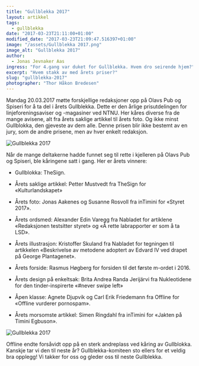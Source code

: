 ```yaml
---
title: "Gullblekka 2017"
layout: artikkel
tags:
  - gullblekka
date: "2017-03-23T21:11:00+01:00"
modified_date: "2017-03-23T21:09:47.516397+01:00"
image: "/assets/Gullblekka 2017.png"
image_alt: "Gullblekka 2017"
author:
  - Jonas Jevnaker Aas
ingress: "For 4.gang var duket for Gullblekka. Hvem dro seirende hjem?"
excerpt: "Hvem stakk av med årets priser?"
slug: "gullblekka-2017"
photographer: "Thor Håkon Bredesen"
---
```


Mandag 20.03.2017 møtte forskjellige redaksjoner opp på Olavs Pub og Spiseri for
å ta del i årets Gullblekka. Dette er den årlige prisutdelingen for
linjeforeningsaviser og -magasiner ved NTNU. Her kåres diverse fra de mange
avisene, alt fra årets saklige artikkel til årets foto. Og ikke minst
Gullblokka, den gjeveste av dem alle. Denne prisen blir ikke bestemt av en jury,
som de andre prisene, men av hver enkelt redaksjon.

![Gullblekka 2017](http://i64.tinypic.com/2jbjw2x.jpg)

Når de mange deltakerne hadde funnet seg til rette i kjelleren på Olavs Pub og
Spiseri, ble kåringene satt i gang. Her er årets vinnere:

- Gullblokka: TheSign.

- Årets saklige artikkel: Petter Mustvedt fra TheSign for «Kulturlandskapet»

- Årets foto: Jonas Aakenes og Susanne Rosvoll fra inTimini for «Styret 2017».

- Årets ordsmed: Alexander Edin Varegg fra Nabladet for artiklene «Redaksjonen
  testsitter styret» og «Å rette labrapporter er som å ta LSD».

- Årets illustrasjon: Kristoffer Skuland fra Nabladet for tegningen til
  artikkelen «Beskrivelse av metodene adoptert av Edvard IV ved drapet på George
  Plantagenet».

- Årets forside: Rasmus Høgberg for forsiden til det første m-ordet i 2016.

- Årets design på enkeltsak: Brita Andrea Randa Jerijärvi fra Nukleotidene for
  den tinder-inspirerte «#never swipe left»

- Åpen klasse: Agnete Djupvik og Carl Erik Friedemann fra Offline for «Offline
  vurderer pornospam».

- Årets morsomste artikkel: Simen Ringdahl fra inTimini for «Jakten på Timini
  Egbuson».

![Gullblekka 2017](http://i68.tinypic.com/2zqeb9z.jpg)

Offline endte forsåvidt opp på en sterk andreplass ved kåring av Gullblokka.
Kanskje tar vi den til neste år? Gullblekka-komiteen sto ellers for et veldig
bra opplegg! Vi takker for oss og gleder oss til neste Gullblekka.
